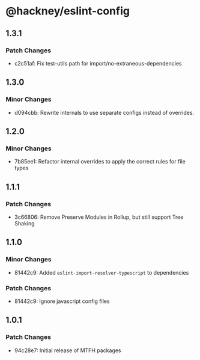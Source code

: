 # @hackney/eslint-config

## 1.3.1

### Patch Changes

- c2c51af: Fix test-utils path for import/no-extraneous-dependencies

## 1.3.0

### Minor Changes

- d094cbb: Rewrite internals to use separate configs instead of overrides.

## 1.2.0

### Minor Changes

- 7b85ee1: Refactor internal overrides to apply the correct rules for file types

## 1.1.1

### Patch Changes

- 3c66806: Remove Preserve Modules in Rollup, but still support Tree Shaking

## 1.1.0

### Minor Changes

- 81442c9: Added `eslint-import-resolver-typescript` to dependencies

### Patch Changes

- 81442c9: Ignore javascript config files

## 1.0.1

### Patch Changes

- 94c28e7: Initial release of MTFH packages

